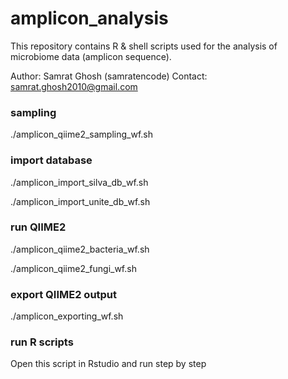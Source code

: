 # amplicon_analysis
This repository contains R & shell scripts used for the analysis of microbiome data (amplicon sequence).


Author: Samrat Ghosh (samratencode) Contact: samrat.ghosh2010@gmail.com


### sampling


 ./amplicon_qiime2_sampling_wf.sh


### import database

./amplicon_import_silva_db_wf.sh

./amplicon_import_unite_db_wf.sh

### run QIIME2

./amplicon_qiime2_bacteria_wf.sh

./amplicon_qiime2_fungi_wf.sh


### export QIIME2 output

./amplicon_exporting_wf.sh

### run R scripts
Open this script in Rstudio and run step by step


